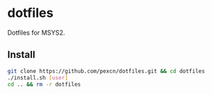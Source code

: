 # dotfiles

Dotfiles for MSYS2.

## Install

```bash
git clone https://github.com/pexcn/dotfiles.git && cd dotfiles
./install.sh [user]
cd .. && rm -r dotfiles
```
